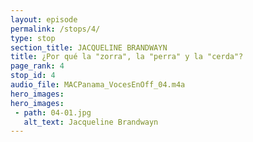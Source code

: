 ```yaml
---
layout: episode
permalink: /stops/4/
type: stop
section_title: JACQUELINE BRANDWAYN
title: ¿Por qué la "zorra", la "perra" y la "cerda"?
page_rank: 4
stop_id: 4
audio_file: MACPanama_VocesEnOff_04.m4a
hero_images:
hero_images:
 - path: 04-01.jpg
   alt_text: Jacqueline Brandwayn
---
```

